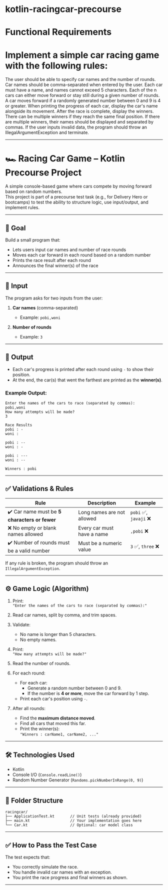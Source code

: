 # kotlin-racingcar-precourse

# Functional Requirements
# Implement a simple car racing game with the following rules:

The user should be able to specify car names and the number of rounds.
   Car names should be comma-separated when entered by the user.
   Each car must have a name, and names cannot exceed 5 characters.
Each of the n cars can either move forward or stay still during a given number of rounds.
A car moves forward if a randomly generated number between 0 and 9 is 4 or greater.
When printing the progress of each car, display the car's name alongside its movement.
After the race is complete, display the winners. There can be multiple winners if they reach the same final position.
If there are multiple winners, their names should be displayed and separated by commas.
If the user inputs invalid data, the program should throw an IllegalArgumentException and terminate.

---

# 🏎️ Racing Car Game – Kotlin Precourse Project

A simple console-based game where cars compete by moving forward based on random numbers.  
This project is part of a precourse test task (e.g., for Delivery Hero or bootcamps) to test the ability to structure logic, use input/output, and implement rules.

---

## 📌 Goal

Build a small program that:
- Lets users input car names and number of race rounds
- Moves each car forward in each round based on a random number
- Prints the race result after each round
- Announces the final winner(s) of the race

---

## 🧾 Input

The program asks for two inputs from the user:

1. **Car names** (comma-separated)
    - Example: `pobi,woni`

2. **Number of rounds**
    - Example: `3`

---

## 🎯 Output

- Each car's progress is printed after each round using `-` to show their position.
- At the end, the car(s) that went the farthest are printed as the **winner(s)**.

### Example Output:
```
Enter the names of the cars to race (separated by commas):
pobi,woni
How many attempts will be made?
3

Race Results
pobi : -
woni : 

pobi : --
woni : -

pobi : ---
woni : --

Winners : pobi
```

---

## ✅ Validations & Rules

| Rule | Description | Example |
|------|-------------|---------|
| ✔️ Car name must be **5 characters or fewer** | Long names are not allowed | `pobi` ✅, `javaji` ❌ |
| ❌ No empty or blank names allowed | Every car must have a name | `,pobi` ❌ |
| ✔️ Number of rounds must be a valid number | Must be a numeric value | `3` ✅, `three` ❌ |

If any rule is broken, the program should throw an `IllegalArgumentException`.

---

## ⚙️ Game Logic (Algorithm)

1. Print:  
   `"Enter the names of the cars to race (separated by commas):"`

2. Read car names, split by comma, and trim spaces.

3. Validate:
    - No name is longer than 5 characters.
    - No empty names.

4. Print:  
   `"How many attempts will be made?"`

5. Read the number of rounds.

6. For each round:
    - For each car:
        - Generate a random number between 0 and 9.
        - If the number is **4 or more**, move the car forward by 1 step.
    - Print each car's position using `-`.

7. After all rounds:
    - Find the **maximum distance moved**.
    - Find all cars that moved this far.
    - Print the winner(s):  
      `"Winners : carName1, carName2, ..."`

---

## 🛠️ Technologies Used

- Kotlin
- Console I/O (`Console.readLine()`)
- Random Number Generator (`Randoms.pickNumberInRange(0, 9)`)

---

## 📂 Folder Structure

```
racingcar/
├── ApplicationTest.kt       // Unit tests (already provided)
├── main.kt                  // Your implementation goes here
└── Car.kt                   // Optional: car model class
```

---

## ✅ How to Pass the Test Case

The test expects that:
- You correctly simulate the race.
- You handle invalid car names with an exception.
- You print the race progress and final winners as shown.

---